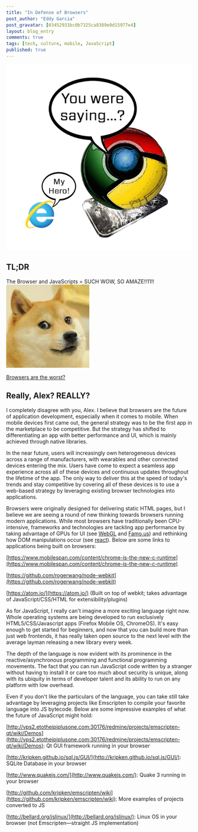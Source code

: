 ```yaml
---
title: "In Defense of Browsers"
post_author: "Eddy Garcia"
post_gravatar: [03452931bc0b7325ca8389e0d15977e4]
layout: blog_entry
comments: true
tags: [tech, culture, mobile, JavaScript]
published: true
---
```

![Alt text](/blog/assets/img/browser-mobile.png)

TL;DR
---

The Browser and JavaScripts = SUCH WOW, SO AMAZE!!11!! 
![Alt text](/blog/assets/img/doge.png)

[Browsers are the worst?](http://www.thehackerati.com/blog/2014/07/15/the-days-of-browsers-are-numbered.html)

Really, Alex? REALLY?
---
I completely disagree with you, Alex. I believe that browsers are the future of application development, especially when it comes to mobile. When mobile devices first came out, the general strategy was to be the first app in the marketplace to be competitive. But the strategy has shifted to differentiating an app with better performance and UI, which is mainly achieved through native libraries. 

In the near future, users will increasingly own heterogeneous devices across a range of manufacturers, with wearables and other connected devices entering the mix. Users have come to expect a seamless app experience across all of these devices and continuous updates throughout the lifetime of the app. The only way to deliver this at the speed of today's trends and stay competitive by covering all of these devices is to use a web-based strategy by leveraging existing browser technologies into applications. 

Browsers were originally designed for delivering static HTML pages, but I believe we are seeing a round of new thinking towards browsers running modern applications. While most browsers have traditionally been CPU-intensive, frameworks and technologies are tackling app performance by taking advantage of GPUs for UI (see [WebGL](http://get.webgl.org/) and [Famo.us](http://famo.us)) and rethinking how DOM manipulations occur (see [react](http://facebook.github.io/react/)). Below are some links to applications being built on browsers:

[https://www.mobilespan.com/content/chrome-is-the-new-c-runtime](https://www.mobilespan.com/content/chrome-is-the-new-c-runtime)

[https://github.com/rogerwang/node-webkit](https://github.com/rogerwang/node-webkit)

[https://atom.io/](https://atom.io/) (Built on top of webkit; takes advantage of JavaScript/CSS/HTML for extensibility/plugins)

As for JavaScript, I really can't imagine a more exciting language right now. Whole operating systems are being developed to run exclusively HTML5/CSS/Javascript apps (Firefox Mobile OS, ChromeOS). It's easy enough to get started for beginners, and now that you can build more than just web frontends, it has really taken open source to the next level with the average layman releasing a new library every week. 

The depth of the language is now evident with its prominence in the reactive/asynchronous programming and functional programming movements. The fact that you can run JavaScript code written by a stranger without having to install it or care too much about security is unique, along with its ubiquity in terms of developer talent and its ability to run on any platform with low overhead. 

Even if you don't like the particulars of the language, you can take still take advantage by leveraging projects like Emscripten to compile your favorite language into JS bytecode. Below are some impressive examples of what the future of JavaScript might hold:

[http://vps2.etotheipiplusone.com:30176/redmine/projects/emscripten-qt/wiki/Demos](http://vps2.etotheipiplusone.com:30176/redmine/projects/emscripten-qt/wiki/Demos): Qt GUI framework running in your browser

[http://kripken.github.io/sql.js/GUI/](http://kripken.github.io/sql.js/GUI/): SQLite Database in your browser

[http://www.quakejs.com/](http://www.quakejs.com/): Quake 3 running in your browser

[http://github.com/kripken/emscripten/wiki](https://github.com/kripken/emscripten/wiki): More examples of projects converted to JS

[http://bellard.org/jslinux/](http://bellard.org/jslinux/): Linux OS in your browser (not Emscripten—straight JS implementation)
